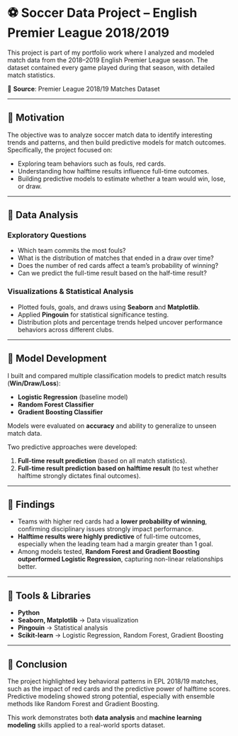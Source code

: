 # ⚽ Soccer Data Project – English Premier League 2018/2019

This project is part of my portfolio work where I analyzed and modeled match data from the 2018–2019 English Premier League season. The dataset contained every game played during that season, with detailed match statistics.

📌 **Source**: Premier League 2018/19 Matches Dataset  

---

## 🔹 Motivation  

The objective was to analyze soccer match data to identify interesting trends and patterns, and then build predictive models for match outcomes. Specifically, the project focused on:  

- Exploring team behaviors such as fouls, red cards.  
- Understanding how halftime results influence full-time outcomes.  
- Building predictive models to estimate whether a team would win, lose, or draw.  

---

## 🔹 Data Analysis  

### Exploratory Questions  
- Which team commits the most fouls?  
- What is the distribution of matches that ended in a draw over time?  
- Does the number of red cards affect a team’s probability of winning?  
- Can we predict the full-time result based on the half-time result?  

### Visualizations & Statistical Analysis  
- Plotted fouls, goals, and draws using **Seaborn** and **Matplotlib**.  
- Applied **Pingouin** for statistical significance testing.  
- Distribution plots and percentage trends helped uncover performance behaviors across different clubs.  

---

## 🔹 Model Development  

I built and compared multiple classification models to predict match results (**Win/Draw/Loss**):  

- **Logistic Regression** (baseline model)  
- **Random Forest Classifier**  
- **Gradient Boosting Classifier**  

Models were evaluated on **accuracy** and ability to generalize to unseen match data.  

Two predictive approaches were developed:  
1. **Full-time result prediction** (based on all match statistics).  
2. **Full-time result prediction based on halftime result** (to test whether halftime strongly dictates final outcomes).  

---

## 🔹 Findings  

- Teams with higher red cards had a **lower probability of winning**, confirming disciplinary issues strongly impact performance.  
- **Halftime results were highly predictive** of full-time outcomes, especially when the leading team had a margin greater than 1 goal.  
- Among models tested, **Random Forest and Gradient Boosting outperformed Logistic Regression**, capturing non-linear relationships better.  

---

## 🔹 Tools & Libraries  

- **Python**  
- **Seaborn, Matplotlib** → Data visualization  
- **Pingouin** → Statistical analysis  
- **Scikit-learn** → Logistic Regression, Random Forest, Gradient Boosting  

---

## 🔹 Conclusion  

The project highlighted key behavioral patterns in EPL 2018/19 matches, such as the impact of red cards and the predictive power of halftime scores. Predictive modeling showed strong potential, especially with ensemble methods like Random Forest and Gradient Boosting.  

This work demonstrates both **data analysis** and **machine learning modeling** skills applied to a real-world sports dataset.  
